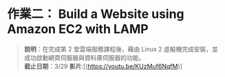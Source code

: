 # 作業二： Build a Website using Amazon EC2 with LAMP

> **說明**：在完成第 2 堂雲端服務課程後，藉由 Linux 2 虛擬機完成安裝，並成功啟動網頁伺服器與資料庫伺服器的功能。  
**截止日期**：3/29
**影片**:[(https://youtu.be/KUzMuf6NqfM)]
